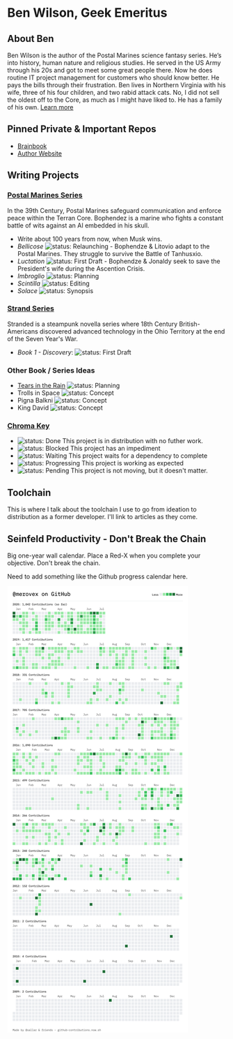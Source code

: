 # Ben Wilson, Geek Emeritus

## About Ben

Ben Wilson is the author of the Postal Marines science fantasy series. He’s into history, human nature and religious studies. He served in the US Army through his 20s and got to meet some great people there. Now he does routine IT project management for customers who should know better. He pays the bills through their frustration. Ben lives in Northern Virginia with his wife, three of his four children, and two rabid attack cats. No, I did not sell the oldest off to the Core, as much as I might have liked to. He has a family of his own.
[Learn more](https://benwilsonwrites.com/)

## Pinned Private & Important Repos

* [Brainbook](https://github.com/Merovex/brain-book)
* [Author Website](https://github.com/Merovex/merovex.github.io)

## Writing Projects

### [Postal Marines Series](https://github.com/Merovex/postal-marines-series)

In the 39th Century, Postal Marines safeguard communication and enforce peace within the Terran Core. Bophendez is a marine who fights a constant battle of wits against an AI embedded in his skull.

 * Write about 100 years from now, when Musk wins.
 * _Bellicose_ ![status: Relaunching](https://img.shields.io/badge/status-Relaunch:Waiting%20Editor-DarkOrange.svg) - Bophendze & Litovio adapt to the Postal Marines. They struggle to survive the Battle of Tanhusxio.
 * _Luctation_ ![status: First Draft](https://img.shields.io/badge/status-First%20Draft:Working-ForestGreen.svg) - Bophendze & Jonaldy seek to save the President's wife during the Ascention Crisis.
 * _Imbroglio_ ![status: Planning](https://img.shields.io/badge/status-Planning-RosyBrown.svg)
 * _Scintilla_ ![status: Editing](https://img.shields.io/badge/status-Revision:With%20Editor-ForestGreen.svg)
 * _Solace_ ![status: Synopsis](https://img.shields.io/badge/status-Synopsis-RosyBrown.svg)

### [Strand Series](https://github.com/Merovex/stranded-series)

Stranded is a steampunk novella series where 18th Century British-Americans discovered advanced technology in the Ohio Territory at the end of the Seven Year's War.

  * _Book 1 - Discovery_: ![status: First Draft](https://img.shields.io/badge/status-First%20Draft:Waiting-RosyBrown.svg)

### Other Book / Series Ideas

* [Tears in the Rain](https://github.com/Merovex/tears) ![status: Planning](https://img.shields.io/badge/status-Planning-RosyBrown.svg)
* Trolls in Space ![status: Concept](https://img.shields.io/badge/status-Concept-RosyBrown.svg)
* Pigna Balkni ![status: Concept](https://img.shields.io/badge/status-Concept-RosyBrown.svg)
* King David   ![status: Concept](https://img.shields.io/badge/status-Concept-RosyBrown.svg)

### [Chroma Key](https://developer.mozilla.org/en-US/docs/Web/CSS/color_value)

* ![status: Done](https://img.shields.io/badge/status-Done-Blue.svg) This project is in distribution with no futher work.
* ![status: Blocked](https://img.shields.io/badge/status-Blocked-Firebrick.svg) This project has an impediment
* ![status: Waiting](https://img.shields.io/badge/status-Waiting-DarkOrange.svg) This project waits for a dependency to complete
* ![status: Progressing](https://img.shields.io/badge/status-Progressing-ForestGreen.svg) This project is working as expected
* ![status: Pending](https://img.shields.io/badge/status-Pending-RosyBrown.svg) This project is not moving, but it doesn't matter.

## Toolchain

This is where I talk about the toolchain I use to go from ideation to distribution as a former developer. I'll link to articles as they come.

## Seinfeld Productivity - Don't Break the Chain

Big one-year wall calendar. Place a Red-X when you complete your objective. Don't break the chain.

Need to add something like the Github progress calendar here.

![Contributions](https://github.com/Merovex/Merovex/blob/master/contributions.png)

<!--
**Merovex/Merovex** is a ✨ _special_ ✨ repository because its `README.md` (this file) appears on your GitHub profile.

Here are some ideas to get you started:

- 🔭 I’m currently working on ...
- 🌱 I’m currently learning ...
- 👯 I’m looking to collaborate on ...
- 🤔 I’m looking for help with ...
- 💬 Ask me about ...
- 📫 How to reach me: ...
- 😄 Pronouns: ...
- ⚡ Fun fact: ...
-->
